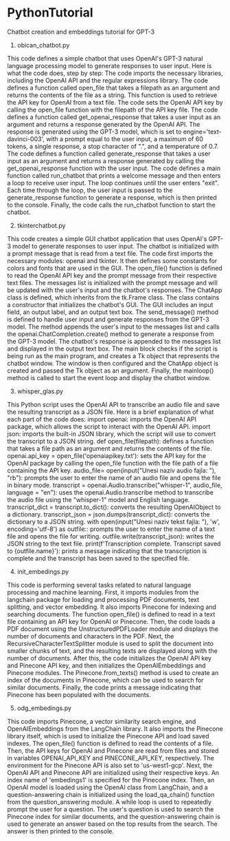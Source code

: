 # PythonTutorial
Chatbot creation and embeddings tutorial for GPT-3

1. obican_chatbot.py

This code defines a simple chatbot that uses OpenAI's GPT-3 natural language processing model to generate responses to user input.
Here is what the code does, step by step:
The code imports the necessary libraries, including the OpenAI API and the regular expressions library.
The code defines a function called open_file that takes a filepath as an argument and returns the contents of the file as a string. This function is used to 
retrieve the API key for OpenAI from a text file.
The code sets the OpenAI API key by calling the open_file function with the filepath of the API key file.
The code defines a function called get_openai_response that takes a user input as an argument and returns a response generated by the OpenAI API. The response
 is generated using the GPT-3 model, which is set to engine='text-davinci-003', with a prompt equal to the user input, a maximum of 60 tokens, a single 
response, a stop character of ".", and a temperature of 0.7.
The code defines a function called generate_response that takes a user input as an argument and returns a response generated by calling the 
get_openai_response function with the user input.
The code defines a main function called run_chatbot that prints a welcome message and then enters a loop to receive user input. The loop continues until the 
user enters "exit". Each time through the loop, the user input is passed to the generate_response function to generate a response, which is then printed to 
the console.
Finally, the code calls the run_chatbot function to start the chatbot.

2. tkinterchatbot.py

This code creates a simple GUI chatbot application that uses OpenAI's GPT-3 model to generate responses to user input. The chatbot is initialized with a 
prompt message that is read from a text file.
The code first imports the necessary modules: openai and tkinter. It then defines some constants for colors and fonts that are used in the GUI.
The open_file() function is defined to read the OpenAI API key and the prompt message from their respective text files.
The messages list is initialized with the prompt message and will be updated with the user's input and the chatbot's responses.
The ChatApp class is defined, which inherits from the tk.Frame class. The class contains a constructor that initializes the chatbot's GUI. The GUI includes an
 input field, an output label, and an output text box. The send_message() method is defined to handle user input and generate responses from the GPT-3 model. 
The method appends the user's input to the messages list and calls the openai.ChatCompletion.create() method to generate a response from the GPT-3 model. The 
chatbot's response is appended to the messages list and displayed in the output text box.
The main block checks if the script is being run as the main program, and creates a Tk object that represents the chatbot window. The window is then 
configured and the ChatApp object is created and passed the Tk object as an argument. Finally, the mainloop() method is called to start the event loop and 
display the chatbot window.

3. whisper_glas.py

This Python script uses the OpenAI API to transcribe an audio file and save the resulting transcript as a JSON file. Here is a brief explanation of what each 
part of the code does:
import openai: imports the OpenAI API package, which allows the script to interact with the OpenAI API.
import json: imports the built-in JSON library, which the script will use to convert the transcript to a JSON string.
def open_file(filepath): defines a function that takes a file path as an argument and returns the contents of the file.
openai.api_key = open_file('openaiapikey.txt'): sets the API key for the OpenAI package by calling the open_file function with the file path of a file 
containing the API key.
audio_file= open(input("Unesi naziv audio fajla: "), "rb"): prompts the user to enter the name of an audio file and opens the file in binary mode.
transcript = openai.Audio.transcribe("whisper-1", audio_file, language = "en"): uses the openai.Audio.transcribe method to transcribe the audio file using the
 "whisper-1" model and English language.
transcript_dict = transcript.to_dict(): converts the resulting OpenAIObject to a dictionary.
transcript_json = json.dumps(transcript_dict): converts the dictionary to a JSON string.
with open(input("Unesi naziv tekst fajla: "), 'w', encoding='utf-8') as outfile:: prompts the user to enter the name of a text file and opens the file for 
writing.
outfile.write(transcript_json): writes the JSON string to the text file.
print(f'Transcription complete. Transcript saved to {outfile.name}'): prints a message indicating that the transcription is complete and the transcript has 
been saved to the specified file.

4. init_embedings.py

This code is performing several tasks related to natural language processing and machine learning.
First, it imports modules from the langchain package for loading and processing PDF documents, text splitting, and vector embedding. It also imports Pinecone 
for indexing and searching documents.
The function open_file() is defined to read in a text file containing an API key for OpenAI or Pinecone.
Then, the code loads a PDF document using the UnstructuredPDFLoader module and displays the number of documents and characters in the PDF.
Next, the RecursiveCharacterTextSplitter module is used to split the document into smaller chunks of text, and the resulting texts are displayed along with 
the number of documents.
After this, the code initializes the OpenAI API key and Pinecone API key, and then initializes the OpenAIEmbeddings and Pinecone modules. The 
Pinecone.from_texts() method is used to create an index of the documents in Pinecone, which can be used to search for similar documents.
Finally, the code prints a message indicating that Pinecone has been populated with the documents.

5. odg_embedings.py

This code imports Pinecone, a vector similarity search engine, and OpenAIEmbeddings from the LangChain library. It also imports the Pinecone library itself, 
which is used to initialize the Pinecone API and load saved indexes.
The open_file() function is defined to read the contents of a file.
Then, the API keys for OpenAI and Pinecone are read from files and stored in variables OPENAI_API_KEY and PINECONE_API_KEY, respectively. The environment for 
the Pinecone API is also set to 'us-west1-gcp'.
Next, the OpenAI API and Pinecone API are initialized using their respective keys. An index name of 'embedings1' is specified for the Pinecone index.
Then, an OpenAI model is loaded using the OpenAI class from LangChain, and a question-answering chain is initialized using the load_qa_chain() function from 
the question_answering module.
A while loop is used to repeatedly prompt the user for a question. The user's question is used to search the Pinecone index for similar documents, and the 
question-answering chain is used to generate an answer based on the top results from the search. The answer is then printed to the console.
